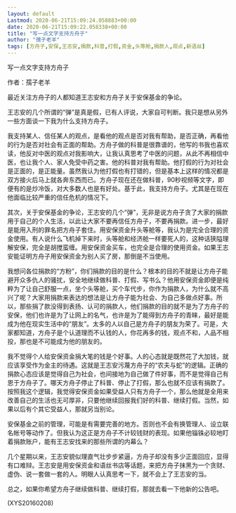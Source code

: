 ```yaml
---
layout: default
Lastmod: 2020-06-21T15:09:24.058883+00:00
date: 2020-06-21T15:09:22.058338+00:00
title: "写一点文字支持方舟子"
author: "孺子老羊"
tags: [方舟子,安保,王志安,捐款,科普,打假,资金,头等舱,捐款人,观点,新语丝]
---
```


写一点文字支持方舟子

作者：孺子老羊

最近关注方舟子的人都知道王志安和方舟子关于安保基金的争论。

王志安的几个所谓的“弹”是真是假，已有人评说，大家自可判断。我只是想从另外一些方面谈一下我为什么支持方舟子。

我支持某人、信任某人的观点，是看他的观点是否对我有帮助，是否正确，再看他的行为是否对社会有正面的帮助。方舟子做的科普是很靠谱的，他写的书我也喜欢读，他反对中医的观点对我影响大，让我认真思考了中医的问题，从此不再相信中医，也让我个人、家人免受中药之害。他的科普对我有帮助。他打假的行为对社会是正面的，是正能量。虽然我认为他打假也有打错的，但是基本上这样的情况都是双方接火后马上就各奔东西而已。方舟子现在还在做科普，90秒视频等文字，即便有的是炒冷饭，对大多数人也是有好处。基于此，我支持方舟子。尤其是在现在他面临比较严重的信任危机的情况下。

其次，关于安保基金的争论，王志安的几个“弹”，无非是说方舟子贪了大家的捐款用于自己的个人生活，以此让大家不要再信任方舟子，不要再捐款。进一步，最好是能用入刑的罪名把方舟子套住。用安保资金升头等舱等，我认为是完全合理的资金使用。有人说什么飞机掉下来时，头等舱和经济舱一样要死人的，这种话狭隘理解安保，完全是胡搅蛮缠。用安保资金买车，也完全是合理的使用资金。如果王志安能证明方舟子用安保资金为别人买了房，那倒是不当使用。

我想问各位捐款的“方粉”，你们捐款的目的是什么？根本的目的不就是让方舟子能避开众多仇人的骚扰，安全地继续做科普、打假、写书么？他用安保资金即便是纯粹为了让自己舒服一点，坐个头等舱，买个车代步，你作为捐款人，为什么就不高兴了呢？大家用捐款来表达的想法是让方舟子能为社会、为自己多做点好事。所以，那些捐了款没得到表扬、认可的捐款人，他们捐款的目的就不是为了方舟子的安保，他们也许是为了让网上的名气，也许是为了能得到方舟子的青睐，最好是能成为他在现实生活中的“朋友”。太多的人以自己是方舟子的朋友为荣了。可是，大家都知道，方舟子是个认道理而不认钱的人，你花再多的钱，观点不和，人品不相投，那也是不可能成为他的朋友的。

我不觉得个人给安保资金捐大笔的钱是个好事。人的心态就是既然花了大加钱，就应该享受作为金主的待遇。这就是王志安污蔑方舟子的“农夫与蛇”的逻辑。正确的捐款心态应该是觉得自己为社会，也间接地为自己做了件好事，而不是觉得自己有恩于方舟子了。哪天方舟子停止了科普、停止了打假，那么也就不应该有捐款了。按照我这个逻辑，我觉得安保资金如果受益人只有方舟子一个，那么他就是全用来改善自己的生活也无可厚非，只要他继续回报我们好的科普、继续打假。当然，如果以后有个其它受益人，那就另当别论。

安保基金之前的管理，可能是有需要完善的地方。否则也不会有换管理人、设立联名帐号等动作了。但我认为这正是方舟子不计较钱财的表现。如果他锱铢必较地盯着捐款账户，能有王志安找来的那些所谓的内幕么？

几个星期以来，王志安貌似理直气壮步步紧逼，方舟子却没有多少正面回应，显得有口难辩。王志安是用安保资金和语丝书店等话题，来把方舟子抹黑为一个贪财、虚伪、说一套做一套的人。明眼人认真思考一下，就不会上了王志安的当。

总之，如果你希望方舟子继续做科普、继续打假，那就去看一下他新的公告吧。

(XYS20160208)

